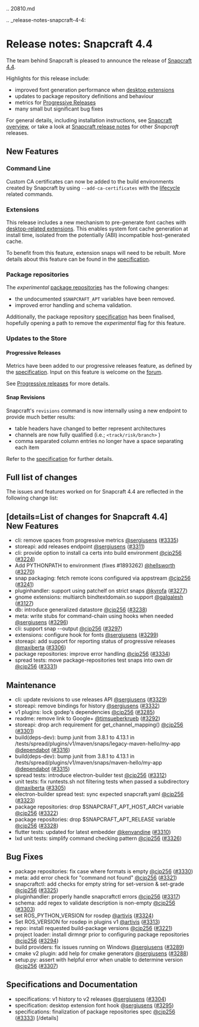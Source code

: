 .. 20810.md

.. _release-notes-snapcraft-4-4:

# Release notes: Snapcraft 4.4

The team behind Snapcraft is pleased to announce the release of [Snapcraft 4.4](https://github.com/snapcore/snapcraft/releases/tag/4.4).

Highlights for this release include:

* improved font generation performance when [desktop extensions](supported-extensions.md)
* updates to package repository definitions and behaviour
* metrics for [Progressive Releases](progressive-releases.md)
* many small but significant bug fixes

For general details, including installation instructions, see [Snapcraft overview](snapcraft-overview.md), or take a look at [Snapcraft release notes](snapcraft-release-notes.md) for other  *Snapcraft*  releases.

## New Features

### Command Line

Custom CA certificates can now be added to the build environments created by Snapcraft by using  `--add-ca-certificates`  with the [lifecycle](parts-lifecycle.md) related commands.

### Extensions

This release includes a new mechanism to pre-generate font caches with [desktop-related extensions](supported-extensions.md). This enables system font cache generation at install time, isolated from the potentially (ABI) incompatible host-generated cache.

To benefit from this feature, extension snaps will need to be rebuilt. More details about this feature can be found in the [specification](https://github.com/snapcore/snapcraft/blob/master/specifications/desktop-extensions-font-hook.org).

### Package repositories

The  *experimental*  [package repositories](snapcraft-package-repositories.md) has the following changes:

* the undocumented `$SNAPCRAFT_APT` variables have been removed.
* improved error handling and schema validation.

Additionally, the package repository [specification](https://github.com/snapcore/snapcraft/blob/master/specifications/package-repositories.org) has been finalised, hopefully opening a path to remove the _experimental_ flag for this feature.

### Updates to the Store

#### Progressive Releases

Metrics have been added to our progressive releases feature, as defined by the [specification](https://github.com/snapcore/snapcraft/blob/master/specifications/progressive-releases.org). Input on this feature is welcome on the [forum](https://forum.snapcraft.io/new-topic?title=Progressive%20Releases%20Feedback&category=snapcraft).

See [Progressive releases](progressive-releases.md) for more details.

#### Snap Revisions

Snapcraft's  `revisions`  command is now internally using a new endpoint to provide much better results:

* table headers have changed to better represent architectures
* channels are now fully qualified (i.e.;  `<track/risk/branch>` )
* comma separated column entries no longer have a space separating each item

Refer to the [specification](https://github.com/snapcore/snapcraft/blob/master/specifications/history-to-releases.org) for further details.

## Full list of changes

The issues and features worked on for Snapcraft 4.4 are reflected in the following change list:

[details=List of changes for Snapcraft 4.4]
</br>
New Features
------------

-   cli: remove spaces from progressive metrics [@sergiusens](https://github.com/sergiusens) ([#3335](https://github.com/snapcore/snapcraft/pull/3335))
-   storeapi: add releases endpoint [@sergiusens](https://github.com/sergiusens) ([#3311](https://github.com/snapcore/snapcraft/pull/3311))
-   cli: provide option to install ca certs into build environment [@cjp256](https://github.com/cjp256) ([#3224](https://github.com/snapcore/snapcraft/pull/3224))
-   Add PYTHONPATH to environment (fixes #1893262) [@hellsworth](https://github.com/hellsworth) ([#3270](https://github.com/snapcore/snapcraft/pull/3270))
-   snap packaging: fetch remote icons configured via appstream [@cjp256](https://github.com/cjp256) ([#3241](https://github.com/snapcore/snapcraft/pull/3241))
-   pluginhandler: support using patchelf on strict snaps [@kyrofa](https://github.com/kyrofa) ([#3277](https://github.com/snapcore/snapcraft/pull/3277))
-   gnome extensions: multiarch bindtextdomain.so support [@galgalesh](https://github.com/galgalesh) ([#3127](https://github.com/snapcore/snapcraft/pull/3127))
-   db: introduce generalized datastore [@cjp256](https://github.com/cjp256) ([#3238](https://github.com/snapcore/snapcraft/pull/3238))
-   meta: write stubs for command-chain using hooks when needed [@sergiusens](https://github.com/sergiusens) ([#3296](https://github.com/snapcore/snapcraft/pull/3296))
-   cli: support snap --output [@cjp256](https://github.com/cjp256) ([#3297](https://github.com/snapcore/snapcraft/pull/3297))
-   extensions: configure hook for fonts [@sergiusens](https://github.com/sergiusens) ([#3299](https://github.com/snapcore/snapcraft/pull/3299))
-   storeapi: add support for reporting status of progressive releases [@maxiberta](https://github.com/maxiberta) ([#3306](https://github.com/snapcore/snapcraft/pull/3306))
-   package repositories: improve error handling [@cjp256](https://github.com/cjp256) ([#3334](https://github.com/snapcore/snapcraft/pull/3334))
-   spread tests: move package-repositories test snaps into own dir [@cjp256](https://github.com/cjp256) ([#3331](https://github.com/snapcore/snapcraft/pull/3331))

Maintenance
-----------

-   cli: update revisions to use releases API [@sergiusens](https://github.com/sergiusens) ([#3329](https://github.com/snapcore/snapcraft/pull/3329))
-   storeapi: remove bindings for history [@sergiusens](https://github.com/sergiusens) ([#3332](https://github.com/snapcore/snapcraft/pull/3332))
-   v1 plugins: lock godep's dependencies [@cjp256](https://github.com/cjp256) ([#3285](https://github.com/snapcore/snapcraft/pull/3285))
-   readme: remove link to Google+ [@timsueberkrueb](https://github.com/timsueberkrueb) ([#3292](https://github.com/snapcore/snapcraft/pull/3292))
-   storeapi: drop arch requirement for get_channel_mapping() [@cjp256](https://github.com/cjp256) ([#3301](https://github.com/snapcore/snapcraft/pull/3301))
-   build(deps-dev): bump junit from 3.8.1 to 4.13.1 in /tests/spread/plugins/v1/maven/snaps/legacy-maven-hello/my-app [@dependabot](https://github.com/dependabot) ([#3316](https://github.com/snapcore/snapcraft/pull/3316))
-   build(deps-dev): bump junit from 3.8.1 to 4.13.1 in /tests/spread/plugins/v1/maven/snaps/maven-hello/my-app [@dependabot](https://github.com/dependabot) ([#3315](https://github.com/snapcore/snapcraft/pull/3315))
-   spread tests: introduce electron-builder test [@cjp256](https://github.com/cjp256) ([#3312](https://github.com/snapcore/snapcraft/pull/3312))
-   unit tests: fix runtests.sh not filtering tests when passed a subdirectory [@maxiberta](https://github.com/maxiberta) ([#3305](https://github.com/snapcore/snapcraft/pull/3305))
-   electron-builder spread test: sync expected snapcraft.yaml [@cjp256](https://github.com/cjp256) ([#3323](https://github.com/snapcore/snapcraft/pull/3323))
-   package repositories: drop $SNAPCRAFT_APT_HOST_ARCH variable [@cjp256](https://github.com/cjp256) ([#3322](https://github.com/snapcore/snapcraft/pull/3322))
-   package repositories: drop $SNAPCRAFT_APT_RELEASE variable [@cjp256](https://github.com/cjp256) ([#3328](https://github.com/snapcore/snapcraft/pull/3328))
-   flutter tests: updated for latest embedder [@kenvandine](https://github.com/kenvandine) ([#3310](https://github.com/snapcore/snapcraft/pull/3310))
-   lxd unit tests: simplify command checking pattern [@cjp256](https://github.com/cjp256) ([#3326](https://github.com/snapcore/snapcraft/pull/3326))

Bug Fixes
---------

-   package repositories: fix case where formats is empty [@cjp256](https://github.com/cjp256) ([#3330](https://github.com/snapcore/snapcraft/pull/3330))
-   meta: add error check for "command not found" [@cjp256](https://github.com/cjp256) ([#3321](https://github.com/snapcore/snapcraft/pull/3321))
-   snapcraftctl: add checks for empty string for set-version & set-grade [@cjp256](https://github.com/cjp256) ([#3325](https://github.com/snapcore/snapcraft/pull/3325))
-   pluginhandler: properly handle snapcraftctl errors [@cjp256](https://github.com/cjp256) ([#3317](https://github.com/snapcore/snapcraft/pull/3317))
-   schema: add regex to validate description is non-empty [@cjp256](https://github.com/cjp256) ([#3303](https://github.com/snapcore/snapcraft/pull/3303))
-   set ROS_PYTHON_VERSION for rosdep [@artivis](https://github.com/artivis) ([#3324](https://github.com/snapcore/snapcraft/pull/3324))
-   Set ROS_VERSION for rosdep in plugins v1 [@artivis](https://github.com/artivis) ([#3313](https://github.com/snapcore/snapcraft/pull/3313))
-   repo: install requested build-package versions [@cjp256](https://github.com/cjp256) ([#3221](https://github.com/snapcore/snapcraft/pull/3221))
-   project loader: install dirmngr prior to configuring package repositories [@cjp256](https://github.com/cjp256) ([#3294](https://github.com/snapcore/snapcraft/pull/3294))
-   build providers: fix issues running on Windows [@sergiusens](https://github.com/sergiusens) ([#3289](https://github.com/snapcore/snapcraft/pull/3289))
-   cmake v2 plugin: add help for cmake generators [@sergiusens](https://github.com/sergiusens) ([#3288](https://github.com/snapcore/snapcraft/pull/3288))
-   setup.py: assert with helpful error when unable to determine version [@cjp256](https://github.com/cjp256) ([#3307](https://github.com/snapcore/snapcraft/pull/3307))

Specifications and Documentation
--------------------------------

-   specifications: v1 history to v2 releases [@sergiusens](https://github.com/sergiusens) ([#3304](https://github.com/snapcore/snapcraft/pull/3304))
-   specification: desktop extension font hook [@sergiusens](https://github.com/sergiusens) ([#3295](https://github.com/snapcore/snapcraft/pull/3295))
-   specifications: finalization of package repositories spec [@cjp256](https://github.com/cjp256) ([#3333](https://github.com/snapcore/snapcraft/pull/3333))
[/details]
